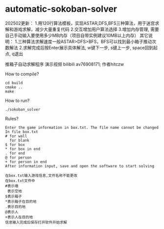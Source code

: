 # automatic-sokoban-solver

202502更新：
    1.用120行算法模板，实现ASTAR,DFS,BFS三种算法，用于迷宫求解和游戏求解，减少大量重复代码
    2.交互增加用户算法选择
    3.增加内存管理, 需要自己手动输入要使用多少MB内存（项目自带实例建议10MB以上内存）
其它说明：
    1.三种算法求解速度一般ASTAR>DFS>BFS，BFS可以找到最小箱子推动次数解法
    2.求解完成后按Enter展示具体解法, w键下一步, s键上一步, space回到起点, q退出


推箱子自动求解程序
演示视频 bilibili av76908171;
作者hitczw

How to compile?

    cd build
    cmake ..
    make


How to run?

    ./sokoban_solver

Rules?

    Enter the game information in box.txt. The file name cannot be changed
    In file box.txt
    # for wall
      for blank
    $ for box
    * for box in end
    . for end
    @ for person
    + for person in end
    After information input, save and open the software to start solving
    
    在box.txt输入游戏信息,文件名称不能更改
    在box.txt文件中
    #表示墙
     表示空地
    $表示箱子
    *表示箱子在目的地
    .表示目的地
    @表示人
    +表示人在目的地
    信息输入完成后保存打开软件开始求解



